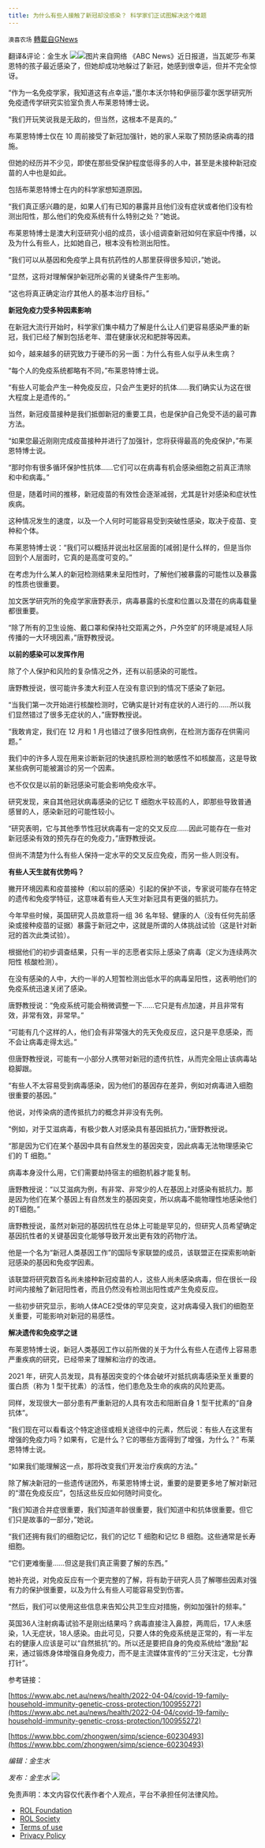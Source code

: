 ```yaml
---
title: 为什么有些人接触了新冠却没感染？ 科学家们正试图解决这个难题
---
```

`澳喜农场` [轉載自GNews](https://gnews.org/zh-hans/2284101/)

翻译&评论：金生水
![](https://assets.gnews.org/wp-content/uploads/2022/04/image-2608-1.png)![](https://assets.gnews.org/wp-content/uploads/2022/04/1-49.jpg)图片来自网络
《ABC News》近日报道，当瓦妮莎·布莱恩特的孩子最近感染了，但她却成功地躲过了新冠，她感到很幸运，但并不完全惊讶。

“作为一名免疫学家，我知道这有点幸运，”墨尔本沃尔特和伊丽莎霍尔医学研究所免疫遗传学研究实验室负责人布莱恩特博士说。

“我们开玩笑说我是无敌的，但当然，这根本不是真的。”

布莱恩特博士仅在 10 周前接受了新冠加强针，她的家人采取了预防感染病毒的措施。

但她的经历并不少见，即使在那些受保护程度低得多的人中，甚至是未接种新冠疫苗的人中也是如此。

包括布莱恩特博士在内的科学家想知道原因。

“我们真正感兴趣的是，如果人们有已知的暴露并且他们没有症状或者他们没有检测出阳性，那么他们的免疫系统有什么特别之处？”她说。

布莱恩特博士是澳大利亚研究小组的成员，该小组调查新冠如何在家庭中传播，以及为什么有些人，比如她自己，根本没有检测出阳性。

“我们可以从基因和免疫学上具有抗药性的人那里获得很多知识，”她说。

“显然，这将对理解保护新冠所必需的关键条件产生影响。

“这也将真正确定治疗其他人的基本治疗目标。”

**新冠免疫力受多种因素影响**

在新冠大流行开始时，科学家们集中精力了解是什么让人们更容易感染严重的新冠，我们已经了解到包括老年、潜在健康状况和肥胖等因素。

如今，越来越多的研究致力于硬币的另一面：为什么有些人似乎从未生病？

“每个人的免疫系统都略有不同，”布莱恩特博士说。

“有些人可能会产生一种免疫反应，只会产生更好的抗体……我们确实认为这在很大程度上是遗传的。”

当然，新冠疫苗接种是我们抵御新冠的重要工具，也是保护自己免受不适的最可靠方法。

“如果您最近刚刚完成疫苗接种并进行了加强针，您将获得最高的免疫保护，”布莱恩特博士说。

“那时你有很多循环保护性抗体……它们可以在病毒有机会感染细胞之前真正清除和中和病毒。”

但是，随着时间的推移，新冠疫苗的有效性会逐渐减弱，尤其是针对感染和症状性疾病。

这种情况发生的速度，以及一个人何时可能容易受到突破性感染，取决于疫苗、变种和个体。

布莱恩特博士说：“我们可以概括并说出社区层面的[减弱]是什么样的，但是当你回到个人层面时，它真的是高度可变的。”

在考虑为什么某人的新冠检测结果未呈阳性时，了解他们被暴露的可能性以及暴露的性质也很重要。

加文医学研究所的免疫学家唐野表示，病毒暴露的长度和位置以及潜在的病毒载量都很重要。

“除了所有的卫生设施、戴口罩和保持社交距离之外，户外空旷的环境是减轻人际传播的一大环境因素，”唐野教授说。

**以前的感染可以发挥作用**

除了个人保护和风险的复杂情况之外，还有以前感染的可能性。

唐野教授说，很可能许多澳大利亚人在没有意识到的情况下感染了新冠。

“当我们第一次开始进行核酸检测时，它确实是针对有症状的人进行的……所以我们显然错过了很多无症状的人，”唐野教授说。

“我敢肯定，我们在 12 月和 1 月也错过了很多阳性病例，在检测方面存在供需问题。”

我们中的许多人现在用来诊断新冠的快速抗原检测的敏感性不如核酸高，这是导致某些病例可能被漏诊的另一个因素。

也不仅仅是以前的新冠感染可能会影响免疫水平。

研究发现，来自其他冠状病毒感染的记忆 T 细胞水平较高的人，即那些导致普通感冒的人，感染新冠的可能性较小。

“研究表明，它与其他季节性冠状病毒有一定的交叉反应……因此可能存在一些对 新冠感染有效的预先存在的免疫力，”唐野教授说。

但尚不清楚为什么有些人保持一定水平的交叉反应免疫，而另一些人则没有。

**有些人天生就有优势吗？**

撇开环境因素和疫苗接种（和以前的感染）引起的保护不谈，专家说可能存在特定的遗传和免疫学特征，这意味着有些人天生对新冠具有更强的抵抗力。

今年早些时候，英国研究人员故意将一组 36 名年轻、健康的人（没有任何先前感染或接种疫苗的证据）暴露于新冠之中，这就是所谓的人体挑战试验（这是针对新冠的首次此类试验）。

根据他们的初步调查结果，只有一半的志愿者实际上感染了病毒（定义为连续两次阳性 核酸检测）。

在没有感染的人中，大约一半的人短暂检测出低水平的病毒呈阳性，这表明他们的免疫系统迅速关闭了感染。

唐野教授说：“免疫系统可能会稍微调整一下……它只是有点加速，并且非常有效，非常有效，非常早。”

“可能有几个这样的人，他们会有非常强大的先天免疫反应，这只是平息感染，而不会让病毒走得太远。”

但唐野教授说，可能有一小部分人携带对新冠的遗传抗性，从而完全阻止该病毒站稳脚跟。

“有些人不太容易受到病毒感染，因为他们的基因存在差异，例如对病毒进入细胞很重要的基因。”

他说，对传染病的遗传抵抗力的概念并非没有先例。

“例如，对于艾滋病毒，有极少数人对感染具有基因抵抗力，”唐野教授说。

“那是因为它们在某个基因中具有自然发生的基因突变，因此病毒无法物理感染它们的 T 细胞。”

病毒本身没什么用，它们需要劫持宿主的细胞机器才能复制。

唐野教授说：“以艾滋病为例，有非常、非常少的人在基因上对感染有抵抗力。那是因为他们在某个基因上有自然发生的基因突变，所以病毒不能物理性地感染他们的T细胞。”

唐野教授说，虽然对新冠的基因抗性在总体上可能是罕见的，但研究人员希望确定基因抗性者的关键基因变化能够导致开发出更有效的药物疗法。

他是一个名为“新冠人类基因工作”的国际专家联盟的成员，该联盟正在探索影响新冠感染的基因和免疫学因素。

该联盟将研究数百名尚未接种新冠疫苗的人，这些人尚未感染病毒，但在很长一段时间内接触了新冠阳性者，而且仍然没有检测出阳性或产生免疫反应。

一些初步研究显示，影响人体ACE2受体的罕见突变，这对病毒侵入我们的细胞至关重要，可能影响对新冠的易感性。

**解决遗传和免疫学之谜**

布莱恩特博士说，新冠人类基因工作以前所做的关于为什么有些人在遗传上容易患严重疾病的研究，已经带来了理解和治疗的改进。

2021 年，研究人员发现，具有基因突变的个体会破坏对抵抗病毒感染至关重要的蛋白质（称为 1 型干扰素）的活性，他们患危及生命的疾病的风险更高。

同样，发现很大一部分患有严重新冠的人具有攻击和阻断自身 1 型干扰素的“自身抗体”。

“我们现在可以看看这个特定途径或相关途径中的元素，然后说：有些人在这里有增强的免疫力吗？如果有，它是什么？它的哪些方面得到了增强，为什么？” 布莱恩特博士说。

“如果我们能理解这一点，那将改变我们开发治疗疾病的方法。”

除了解决新冠的一些遗传谜团外，布莱恩特博士说，重要的是要更多地了解对新冠的“潜在免疫反应”，包括这些反应如何随时间变化。

“我们知道合并症很重要，我们知道年龄很重要，我们知道中和抗体很重要。但它们只是故事的一部分，”她说。

“我们还拥有我们的细胞记忆，我们的记忆 T 细胞和记忆 B 细胞。这些通常是长寿细胞。

“它们更难衡量……但这是我们真正需要了解的东西。”

她补充说，对免疫反应有一个更完整的了解，将有助于研究人员了解哪些因素对强有力的保护很重要，以及为什么有些人可能容易受到伤害。

“然后，我们可以使用这些信息来告知公共卫生应对措施，例如加强针的频率。”

英国36人注射病毒试验不是刚出结果吗？病毒直接注入鼻腔，两周后，17人未感染，1人无症状，18人感染。由此可见，只要人体的免疫系统是正常的，有一半左右的健康人应该是可以“自然抵抗”的。所以还是要把自身的免疫系统给“激励”起来，通过锻炼身体增强自身免疫力，而不是主流媒体宣传的“三分天注定，七分靠打针”。

参考链接：

[https://www.abc.net.au/news/health/2022-04-04/covid-19-family-household-immunity-genetic-cross-protection/100955272](https://www.abc.net.au/news/health/2022-04-04/covid-19-family-household-immunity-genetic-cross-protection/100955272)

[https://www.bbc.com/zhongwen/simp/science-60230493](https://www.bbc.com/zhongwen/simp/science-60230493)

*编辑：金生水*

*发布：金生水*
![](https://assets.gnews.org/wp-content/uploads/2022/04/HA.jpg)
 

免责声明：本文内容仅代表作者个人观点，平台不承担任何法律风险。

- [ROL Foundation](https://rolfoundation.org/)
- [ROL Society](https://rolsociety.org/)
- [Terms of use](https://gnews.org/terms-of-use-3/)
- [Privacy Policy](https://gnews.org/privacy-policy/)
